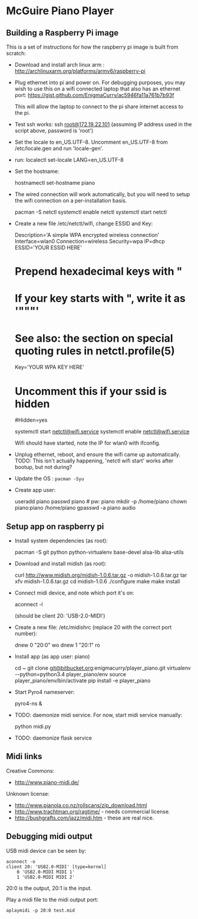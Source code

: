 McGuire Piano Player
====================

Building a Raspberry Pi image
-----------------------------

This is a set of instructions for how the raspberry pi image is built
from scratch:

 * Download and install arch linux arm : http://archlinuxarm.org/platforms/armv6/raspberry-pi

 * Plug ethernet into pi and power on. For debugging purposes, you may
   wish to use this on a wifi connected laptop that also has an
   ethernet port:
   https://gist.github.com/EnigmaCurry/ac5946fa11a761b7b93f

   This will allow the laptop to connect to the pi share internet
   access to the pi.

 * Test ssh works:  ssh root@172.19.22.101 (assuming IP address used
   in the script above, password is 'root')
 
 * Set the locale to en_US.UTF-8. Uncomment en_US.UTF-8 from
   /etc/locale.gen and run 'locale-gen'.

 * run: localectl set-locale LANG=en_US.UTF-8

 * Set the hostname:

    hostnamectl set-hostname piano

 * The wired connection will work automatically, but you will need to
   setup the wifi connection on a per-installation basis.

   pacman -S netctl
   systemctl enable netctl
   systemctl start netctl

 * Create a new file /etc/netctl/wifi, change ESSID and Key:

      Description='A simple WPA encrypted wireless connection'
      Interface=wlan0
      Connection=wireless
      Security=wpa
      IP=dhcp
      ESSID='YOUR ESSID HERE'

      # Prepend hexadecimal keys with \"
      # If your key starts with ", write it as '""<key>"'
      # See also: the section on special quoting rules in netctl.profile(5)
      Key='YOUR WPA KEY HERE'
      # Uncomment this if your ssid is hidden
      #Hidden=yes

         
    systemctl start netctl@wifi.service
    systemctl enable netctl@wifi.service

   Wifi should have started, note the IP for wlan0 with ifconfig.

 * Unplug ethernet, reboot, and ensure the wifi came up automatically.
 TODO: This isn't actually happening, 'netctl wifi start' works after
 bootup, but not during? 

 * Update the OS : `pacman -Syu`

 * Create app user:

   useradd piano
   passwd piano              # pw: piano
   mkdir -p /home/piano
   chown piano:piano /home/piano
   gpasswd -a piano audio


Setup app on raspberry pi
-------------------------

 * Install system dependencies (as root):
  
    pacman -S git python python-virtualenv base-devel alsa-lib alsa-utils

 * Download and install midish (as root):

    curl http://www.midish.org/midish-1.0.6.tar.gz -o midish-1.0.6.tar.gz
    tar xfv midish-1.0.6.tar.gz
    cd midish-1.0.6
    ./configure
    make
    make install

 * Connect midi device, and note which port it's on:

    aconnect -l

   (should be client 20: 'USB-2.0-MIDI')

 * Create a new file: /etc/midishrc (replace 20 with the correct port number):

    dnew 0 "20:0" wo
    dnew 1 "20:1" ro

 * Install app (as app user: piano)

    cd ~
    git clone git@bitbucket.org:enigmacurry/player_piano.git
    virtualenv --python=python3.4 player_piano/env
    source player_piano/env/bin/activate
    pip install -e player_piano

 * Start Pyro4 nameserver:

    pyro4-ns &

 * TODO: daemonize midi service. For now, start midi service manually:

     python midi.py

 * TODO: daemonize flask service


Midi links
------------------

Creative Commons:
 * http://www.piano-midi.de/

Unknown license:
 * http://www.pianola.co.nz/rollscans/zip_download.html
 * http://www.trachtman.org/ragtime/ - needs commercial license.
 * http://bushgrafts.com/jazz/midi.htm - these are real nice.


Debugging midi output
---------------------

USB midi device can be seen by:

    aconnect -o
    client 20: 'USB2.0-MIDI' [type=kernel]
        0 'USB2.0-MIDI MIDI 1'
        1 'USB2.0-MIDI MIDI 2'

20:0 is the output, 20:1 is the input.

Play a midi file to the midi output port:

    aplaymidi -p 20:0 test.mid
